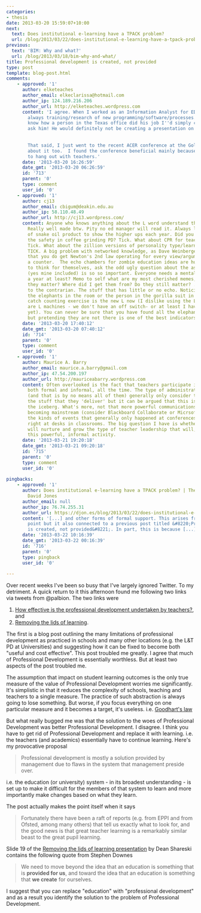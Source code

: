 ```yaml
---
categories:
- thesis
date: 2013-03-20 15:59:07+10:00
next:
  text: Does institutional e-learning have a TPACK problem?
  url: /blog/2013/03/22/does-institutional-e-learning-have-a-tpack-problem/
previous:
  text: 'BIM: Why and what?'
  url: /blog/2013/03/18/bim-why-and-what/
title: Professional development is created, not provided
type: post
template: blog-post.html
comments:
    - approved: '1'
      author: elketeaches
      author_email: elkeclarissa@hotmail.com
      author_ip: 124.189.216.206
      author_url: http://elketeaches.wordpress.com
      content: 'I agree. When I worked as an Information Analyst for EDS Canada, PD was
        always training/research of new programming/software/processes.  If I wanted to
        know how a person in the Texas office did his job I''d simply call him up and
        ask him! He would definitely not be creating a presentation on it.
    
    
        That said, I just went to the recent ACER conference at the Gold Coast and blogged
        about it too.  I found the conference beneficial mainly because I got the opportunity
        to hang out with teachers.'
      date: '2013-03-20 16:26:59'
      date_gmt: '2013-03-20 06:26:59'
      id: '713'
      parent: '0'
      type: comment
      user_id: '0'
    - approved: '1'
      author: cj13
      author_email: cbigum@deakin.edu.au
      author_ip: 58.110.48.49
      author_url: http://cj13.wordpress.com/
      content: Anyone who knows anything about the L word understand the point you make.
        Really well made btw. Pity no ed manager will read it. Always looks good the list
        of snake oil product to show the higher ups each year. Did you have staff attend
        the safety in coffee grinding PD? Tick. What about CPR for teachers with red hair?
        Tick. What about the zillion versions of personality type/learning styles testing?
        TICK. A big problem with networked knowledge, as Dave Weinberger calls it, is
        that you do get Newton's 2nd law operating for every view/argument you can find
        a counter.  The echo chambers for zombie education ideas are huge. Getting folk
        to think for themselves, ask the odd ugly question about the assumptions on display
        (yes mine included) is so so important. Everyone needs a mental spring clean once
        a year at least? Memo to self what are my most cherished memes, ideas? Why do
        they matter? Where did I get them from? Do they still matter? ... etc. Attending
        to the contrarian. The stuff that has little or no echo. Noticing the black swans,
        the elephants in the room or the person in the gorilla suit in the basketball
        catch counting exercise is the new L now (I dislike using the L word - to me humans
        are L machines - we don't have an off switch- or at least I have not found mine
        yet). You can never be sure that you have found all the elephants,/black swans/gorillas
        but pretending they are not there is one of the best indicators of stupidity.
      date: '2013-03-20 17:40:12'
      date_gmt: '2013-03-20 07:40:12'
      id: '714'
      parent: '0'
      type: comment
      user_id: '0'
    - approved: '1'
      author: Maurice A. Barry
      author_email: maurice.a.barry@gmail.com
      author_ip: 47.54.200.197
      author_url: http://mauriceabarry.wordpress.com
      content: Often overlooked is the fact that teachers participate in learning communities,
        both formal and informal, all the time. The type of administrators who are top-down
        (and that is by no means all of them) generally only consider the formal stuff;
        the stuff that they 'deliver' but it can be argued that this is only the tip of
        the iceberg. What's more, not that more powerful communications systems are now
        becoming mainstream (consider Blackboard Collaborate or Micrsoft Lync, for example)
        the kinds of events that generally only happened at conferences are now happening
        right at desks in classrooms. The big question I have is whether we, as a profession,
        will nurture and grow the type of teacher leadership that will, in its turn, encourage
        this powerful, informal activity.
      date: '2013-03-21 19:20:18'
      date_gmt: '2013-03-21 09:20:18'
      id: '715'
      parent: '0'
      type: comment
      user_id: '0'
    
pingbacks:
    - approved: '1'
      author: Does institutional e-learning have a TPACK problem? | The Weblog of (a)
        David Jones
      author_email: null
      author_ip: 76.74.255.31
      author_url: https://djon.es/blog/2013/03/22/does-institutional-e-learning-have-a-tpack-problem/
      content: '[...] and other forms of formal support. This arises from the previous
        point but it also connected to a previous post titled &#8220;Professional development
        is created, not provided&#8221;. In part, this is because [...]'
      date: '2013-03-22 10:16:39'
      date_gmt: '2013-03-22 00:16:39'
      id: '716'
      parent: '0'
      type: pingback
      user_id: '0'
    
---
```

Over recent weeks I've been so busy that I've largely ignored Twitter. To my detriment. A quick return to it this afternoon found me following two links via tweets from @palbion. The two links were

1. [How effective is the professional development undertaken by teachers?](http://www.guardian.co.uk/teacher-network/teacher-blog/2012/mar/26/teacher-training-development), and
2. [Removing the lids of learning](http://www.slideshare.net/shareski/removing-the-lids-of-learning).

The first is a blog post outlining the many limitations of professional development as practiced in schools and many other locations (e.g. the L&T PD at Universities) and suggesting how it can be fixed to become both "useful and cost effective". This post troubled me greatly. I agree that much of Professional Development is essentially worthless. But at least two aspects of the post troubled me.

The assumption that impact on student learning outcomes is the only true measure of the value of Professional Development worries me significantly. It's simplistic in that it reduces the complexity of schools, teaching and teachers to a single measure. The practice of such abstraction is always going to lose something. But worse, if you focus everything on one particular measure and it becomes a target, it's useless. i.e. [Goodhart's law](http://en.wikipedia.org/wiki/Goodhart's_law)

But what really bugged me was that the solution to the woes of Professional Development was better Professional Development. I disagree. I think you have to get rid of Professional Development and replace it with learning. i.e. the teachers (and academics) essentially have to continue learning. Here's my provocative proposal

> Professional development is mostly a solution provided by management due to flaws in the system that management preside over.

i.e. the education (or university) system - in its broadest understanding - is set up to make it difficult for the members of that system to learn and more importantly make changes based on what they learn.

The post actually makes the point itself when it says

> Fortunately there have been a raft of reports (e.g. from EPPI and from Ofsted, among many others) that tell us exactly what to look for, and the good news is that great teacher learning is a remarkably similar beast to the great pupil learning.

Slide 19 of the [Removing the lids of learning presentation](http://www.slideshare.net/shareski/removing-the-lids-of-learning) by Dean Shareski contains the following quote from Stephen Downes

> We need to move beyond the idea that an education is something that is **provided for us**, and toward the idea that an education is something that **we create** for ourselves.

I suggest that you can replace "education" with "professional development" and as a result you identify the solution to the problem of Professional Development.